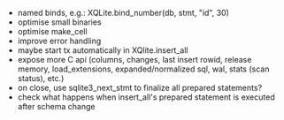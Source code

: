 - named binds, e.g.: XQLite.bind_number(db, stmt, "id", 30)
- optimise small binaries
- optimise make_cell
- improve error handling
- maybe start tx automatically in XQlite.insert_all
- expose more C api (columns, changes, last insert rowid, release memory, load_extensions, expanded/normalized sql, wal, stats (scan status), etc.)
- on close, use sqlite3_next_stmt to finalize all prepared statements?
- check what happens when insert_all's prepared statement is executed after schema change
